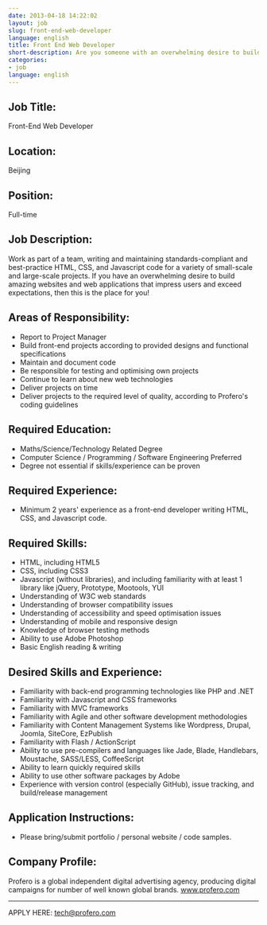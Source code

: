 ```yaml
---
date: 2013-04-18 14:22:02
layout: job
slug: front-end-web-developer
language: english
title: Front End Web Developer
short-description: Are you someone with an overwhelming desire to build amazing websites and web applications?
categories:
- job
language: english
---
```


## Job Title:
Front-End Web Developer

## Location:
Beijing

## Position:
Full-time

## Job Description: 
Work as part of a team, writing and maintaining standards-compliant and best-practice HTML, CSS, and Javascript code for a variety of small-scale and large-scale projects. If you have an overwhelming desire to build amazing websites and web applications that impress users and exceed expectations, then this is the place for you!

## Areas of Responsibility:
* Report to Project Manager
* Build front-end projects according to provided designs and functional specifications
* Maintain and document code
* Be responsible for testing and optimising own projects
* Continue to learn about new web technologies
* Deliver projects on time
* Deliver projects to the required level of quality, according to Profero's coding guidelines

## Required Education:
* Maths/Science/Technology Related Degree
* Computer Science / Programming / Software Engineering Preferred
* Degree not essential if skills/experience can be proven

## Required Experience:
* Minimum 2 years' experience as a front-end developer writing HTML, CSS, and Javascript code.

## Required Skills:
* HTML, including HTML5
* CSS, including CSS3
* Javascript (without libraries), and including familiarity with at least 1 library like jQuery, Prototype, Mootools, YUI
* Understanding of W3C web standards
* Understanding of browser compatibility issues
* Understanding of accessibility and speed optimisation issues
* Understanding of mobile and responsive design
* Knowledge of browser testing methods
* Ability to use Adobe Photoshop
* Basic English reading & writing

## Desired Skills and Experience:
* Familiarity with back-end programming technologies like PHP and .NET
* Familiarity with Javascript and CSS frameworks
* Familiarity with MVC frameworks
* Familiarity with Agile and other software development methodologies
* Familiarity with Content Management Systems like Wordpress, Drupal, Joomla, SiteCore, EzPublish
* Familiarity with Flash / ActionScript
* Ability to use pre-compilers and languages like Jade, Blade, Handlebars, Moustache, SASS/LESS, CoffeeScript
* Ability to learn quickly required skills
* Ability to use other software packages by Adobe
* Experience with version control (especially GitHub), issue tracking, and build/release management

## Application Instructions:
* Please bring/submit portfolio / personal website / code samples.

## Company Profile:
Profero is a global independent digital advertising agency, producing digital campaigns for number of well known global brands.
www.profero.com

---
APPLY HERE: [tech@profero.com]("mailto:tech@profero.com?subject=Applying%20for%20position%3A%20Head%20of%20R%20and%20D")